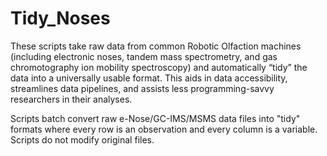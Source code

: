 # Tidy_Noses
These scripts take raw data from common Robotic Olfaction machines (including electronic noses, tandem mass spectrometry, and gas chromotography ion mobility spectroscopy) and  automatically “tidy” the data into a universally usable format. This aids in data accessibility, streamlines data pipelines, and assists less programming-savvy researchers in their analyses.

Scripts batch convert raw e-Nose/GC-IMS/MSMS data files into "tidy" formats where every row is an observation and every column is a variable. Scripts do not modify original files.
